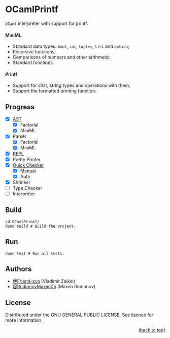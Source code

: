 <a name="readme-top"></a>

# OCamlPrintf

`OCaml` interpreter with support for printf.

#### MiniML

- Standard data types: `bool`, `int`, `tuples`, `list` and `option`;
- Recursive functions;
- Comparisons of numbers and other arithmetic;
- Standard functions.

#### Printf

- Support for char, string types and operations with them;
- Support the formatted printing function.

## Progress

- [x] [AST](https://en.wikipedia.org/wiki/Abstract_syntax_tree)
  - [x] Factorial
  - [x] MiniML
- [x] Parser
  - [x] Factorial
  - [x] MiniML
- [x] [REPL](https://en.wikipedia.org/wiki/Read–eval–print_loop)
- [x] Pretty Printer
- [x] [Quick Checker](https://en.wikipedia.org/wiki/QuickCheck)
  - [x] Manual
  - [x] Auto
- [x] Shrinker
- [ ] Type Checker
- [ ] Interpreter

## Build

```shell
cd OCamlPrintf/
dune build # Build the project.
```

## Run

```shell
dune test # Run all tests.
```

## Authors

- [@Friend-zva](https://github.com/Friend-zva) (Vladimir Zaikin)
- [@RodionovMaxim05](https://github.com/RodionovMaxim05) (Maxim Rodionov)

## License

Distributed under the GNU GENERAL PUBLIC LICENSE. See [lisence](COPYING) for more information.

<p align="right">(<a href="#readme-top">back to top</a>)</p>
